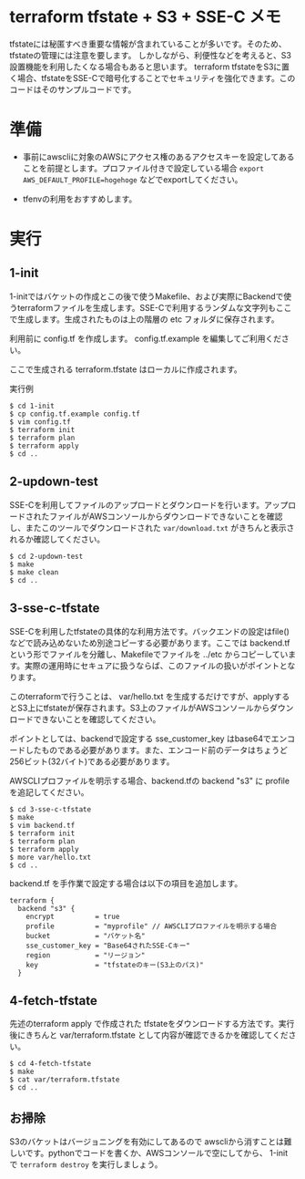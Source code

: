 # terraform tfstate + S3 + SSE-C メモ

tfstateには秘匿すべき重要な情報が含まれていることが多いです。そのため、tfstateの管理には注意を要します。
しかしながら、利便性などを考えると、S3設置機能を利用したくなる場合もあると思います。
terraform tfstateをS3に置く場合、tfstateをSSE-Cで暗号化することでセキュリティを強化できます。このコードはそのサンプルコードです。

# 準備

* 事前にawscliに対象のAWSにアクセス権のあるアクセスキーを設定してあることを前提とします。プロファイル付きで設定している場合
`export AWS_DEFAULT_PROFILE=hogehoge` などでexportしてください。

* tfenvの利用をおすすめします。

# 実行

## 1-init

1-initではバケットの作成とこの後で使うMakefile、および実際にBackendで使うterraformファイルを生成します。SSE-Cで利用するランダムな文字列もここで生成します。生成されたものは上の階層の etc フォルダに保存されます。

利用前に config.tf を作成します。 config.tf.example を編集してご利用ください。

ここで生成される terraform.tfstate はローカルに作成されます。

実行例

    $ cd 1-init
    $ cp config.tf.example config.tf
    $ vim config.tf
    $ terraform init
    $ terraform plan
    $ terraform apply
    $ cd ..

## 2-updown-test

SSE-Cを利用してファイルのアップロードとダウンロードを行います。アップロードされたファイルがAWSコンソールからダウンロードできないことを確認し、またこのツールでダウンロードされた `var/download.txt` がきちんと表示されるか確認してください。

    $ cd 2-updown-test
    $ make
    $ make clean
    $ cd ..

## 3-sse-c-tfstate

SSE-Cを利用したtfstateの具体的な利用方法です。バックエンドの設定はfile()などで読み込めないため別途コピーする必要があります。ここでは backend.tf という形でファイルを分離し、Makefileでファイルを ../etc からコピーしています。実際の運用時にセキュアに扱うならば、このファイルの扱いがポイントとなります。

このterraformで行うことは、 var/hello.txt を生成するだけですが、applyするとS3上にtfstateが保存されます。S3上のファイルがAWSコンソールからダウンロードできないことを確認してください。

ポイントとしては、backendで設定する sse_customer_key はbase64でエンコードしたものである必要があります。また、エンコード前のデータはちょうど256ビット(32バイト)である必要があります。

AWSCLIプロファイルを明示する場合、backend.tfの backend "s3" に profile を追記してください。

    $ cd 3-sse-c-tfstate
    $ make
    $ vim backend.tf
    $ terraform init
    $ terraform plan
    $ terraform apply
    $ more var/hello.txt
    $ cd ..

backend.tf を手作業で設定する場合は以下の項目を追加します。

    terraform {
      backend "s3" {
        encrypt          = true
        profile          = "myprofile" // AWSCLIプロファイルを明示する場合
        bucket           = "バケット名"
        sse_customer_key = "Base64されたSSE-Cキー"
        region           = "リージョン"
        key              = "tfstateのキー(S3上のパス)"
      }

## 4-fetch-tfstate

先述のterraform apply で作成された tfstateをダウンロードする方法です。実行後にきちんと var/terraform.tfstate として内容が確認できるかを確認してください。

    $ cd 4-fetch-tfstate
    $ make
    $ cat var/terraform.tfstate
    $ cd ..

## お掃除

S3のバケットはバージョニングを有効にしてあるので awscliから消すことは難しいです。pythonでコードを書くか、AWSコンソールで空にしてから、 1-init で `terraform destroy` を実行しましょう。

